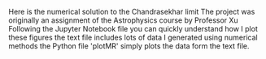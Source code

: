 Here is the numerical solution to the Chandrasekhar limit
The project was originally an assignment of the Astrophysics course by Professor Xu
Following the Jupyter Notebook file you can quickly understand how I plot these figures
the text file includes lots of data I generated using numerical methods
the Python file 'plotMR' simply plots the data form the text file.